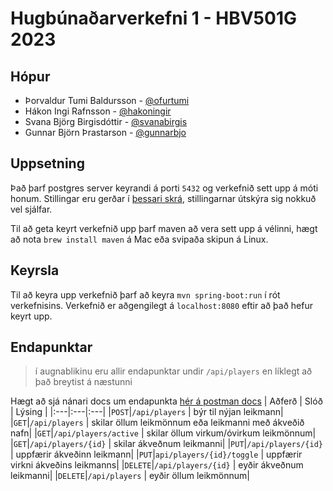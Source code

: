 # Hugbúnaðarverkefni 1 - HBV501G 2023

## Hópur

- Þorvaldur Tumi Baldursson - [@ofurtumi](github.com/ofurtumi)
- Hákon Ingi Rafnsson - [@hakoningir](github.com/hakoningir)
- Svana Björg Birgisdóttir - [@svanabirgis](github.com/svanabirgis)
- Gunnar Björn Þrastarson - [@gunnarbjo](github.com/gunnarbjo)

## Uppsetning

Það þarf postgres server keyrandi á porti `5432` og verkefnið sett upp á móti honum. Stillingar eru gerðar í [þessari skrá](./src/main/resources/application.properties), stillingarnar útskýra sig nokkuð vel sjálfar.

Til að geta keyrt verkefnið upp þarf maven að vera sett upp á vélinni, hægt að nota `brew install maven` á Mac eða svipaða skipun á Linux.

## Keyrsla

Til að keyra upp verkefnið þarf að keyra `mvn spring-boot:run` í rót verkefnisins. Verkefnið er aðgengilegt á `localhost:8080` eftir að það hefur keyrt upp.

## Endapunktar

> í augnablikinu eru allir endapunktar undir `/api/players` en líklegt að það breytist á næstunni

Hægt að sjá nánari docs um endapunkta [hér á postman docs](https://documenter.getpostman.com/view/20615550/2s9YCAQAKH)
| Aðferð | Slóð | Lýsing |
|:---|:---|:---|
|`POST`|`/api/players` | býr til nýjan leikmann|
|`GET`|`/api/players` | skilar öllum leikmönnum eða leikmanni með ákveðið nafn|
|`GET`|`/api/players/active` | skilar öllum virkum/óvirkum leikmönnum|
|`GET`|`/api/players/{id}` | skilar ákveðnum leikmanni|
|`PUT`|`/api/players/{id}` | uppfærir ákveðinn leikmann|
|`PUT`|`api/players/{id}/toggle` | uppfærir virkni ákveðins leikmanns|
|`DELETE`|`/api/players/{id}` | eyðir ákveðnum leikmanni|
|`DELETE`|`/api/players` | eyðir öllum leikmönnum|
